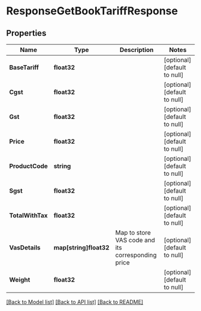 # ResponseGetBookTariffResponse

## Properties
Name | Type | Description | Notes
------------ | ------------- | ------------- | -------------
**BaseTariff** | **float32** |  | [optional] [default to null]
**Cgst** | **float32** |  | [optional] [default to null]
**Gst** | **float32** |  | [optional] [default to null]
**Price** | **float32** |  | [optional] [default to null]
**ProductCode** | **string** |  | [optional] [default to null]
**Sgst** | **float32** |  | [optional] [default to null]
**TotalWithTax** | **float32** |  | [optional] [default to null]
**VasDetails** | **map[string]float32** | Map to store VAS code and its corresponding price | [optional] [default to null]
**Weight** | **float32** |  | [optional] [default to null]

[[Back to Model list]](../README.md#documentation-for-models) [[Back to API list]](../README.md#documentation-for-api-endpoints) [[Back to README]](../README.md)


